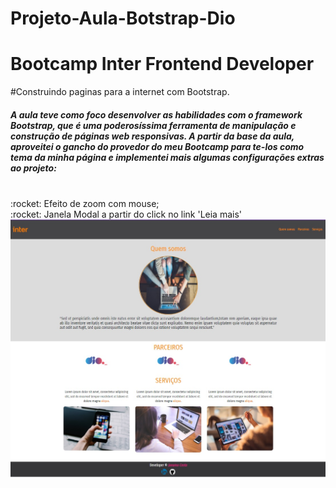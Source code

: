 # Projeto-Aula-Botstrap-Dio
<h1>Bootcamp Inter Frontend Developer</h1>

#Construindo paginas para a internet com Bootstrap.

<h5>A aula teve como foco desenvolver as habilidades com o framework Bootstrap, que é uma poderosíssima ferramenta de manipulação e construção de páginas 
web responsivas.
A partir da base da aula, aproveitei o gancho do provedor do meu Bootcamp para te-los como tema da minha página e implementei mais algumas configurações extras ao projeto:</h5>
<br>:rocket: Efeito de zoom com mouse;
<br>:rocket: Janela Modal a partir do click no link 'Leia mais'

<img src="/img/Projeto Final - Imagem.jpg" alt="Pagina web com bootstrap"/>


